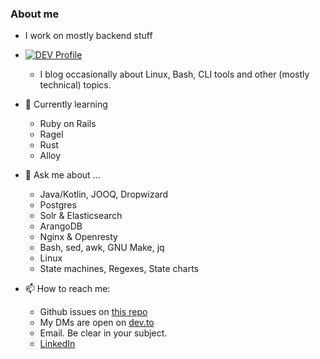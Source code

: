 ### About me
- I work on mostly backend stuff
- [![DEV Profile](https://d2fltix0v2e0sb.cloudfront.net/dev-badge.svg)](https://dev.to/rrampage)
  - I blog occasionally about Linux, Bash, CLI tools and other (mostly technical) topics.

- 🌱 Currently learning
  - Ruby on Rails
  - Ragel
  - Rust
  - Alloy

- 💬 Ask me about ...
  - Java/Kotlin, JOOQ, Dropwizard
  - Postgres
  - Solr & Elasticsearch
  - ArangoDB
  - Nginx & Openresty
  - Bash, sed, awk, GNU Make, jq
  - Linux
  - State machines, Regexes, State charts

- 📫 How to reach me:
  - Github issues on [this repo](https://github.com/rrampage/rrampage/issues)
  - My DMs are open on [dev.to](https://dev.to/rrampage)
  - Email. Be clear in your subject.
  - [LinkedIn](https://in.linkedin.com/in/raunak1)
<!--
**rrampage/rrampage** is a ✨ _special_ ✨ repository because its `README.md` (this file) appears on your GitHub profile.

Here are some ideas to get you started:

- 🔭 I’m currently working on ...
- 🌱 I’m currently learning ...
- 👯 I’m looking to collaborate on ...
- 🤔 I’m looking for help with ...
- 💬 Ask me about ...
- 📫 How to reach me: ...
- 😄 Pronouns: ...
- ⚡ Fun fact: ...
-->
